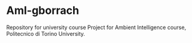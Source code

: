 # AmI-gborrach
Repository for university course
Project for Ambient Intelligence course, Politecnico di Torino University.
